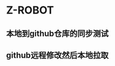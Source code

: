 <!--
 * @Author: zhanghao
 * @Date: 2022-06-05 20:56:58
 * @LastEditTime: 2022-06-05 20:57:18
 * @FilePath: \Z-ROBOT\README.md
 * @Description: 
-->
# Z-ROBOT
## 本地到github仓库的同步测试

## github远程修改然后本地拉取
